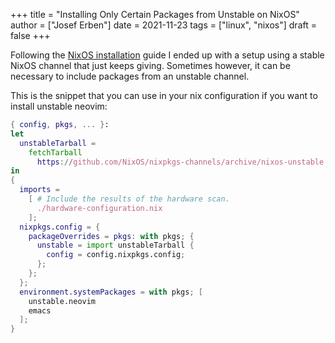 +++
title = "Installing Only Certain Packages from Unstable on NixOS"
author = ["Josef Erben"]
date = 2021-11-23
tags = ["linux", "nixos"]
draft = false
+++

Following the [NixOS installation](https://nixos.org/manual/nixos/stable/index.html#ch-installation) guide I ended up with a setup using a stable NixOS channel that just keeps giving. Sometimes however, it can be necessary to include packages from an unstable channel.

<!--more-->

This is the snippet that you can use in your nix configuration if you want to install unstable neovim:

```nix
{ config, pkgs, ... }:
let
  unstableTarball =
    fetchTarball
      https://github.com/NixOS/nixpkgs-channels/archive/nixos-unstable.tar.gz;
in
{
  imports =
    [ # Include the results of the hardware scan.
      ./hardware-configuration.nix
    ];
  nixpkgs.config = {
    packageOverrides = pkgs: with pkgs; {
      unstable = import unstableTarball {
        config = config.nixpkgs.config;
      };
    };
  };
  environment.systemPackages = with pkgs; [
    unstable.neovim
    emacs
  ];
}
```
